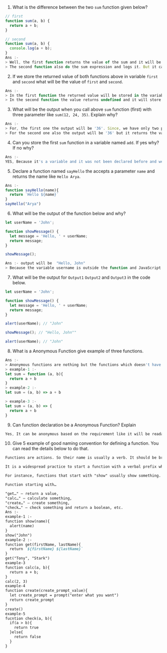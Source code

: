 1. What is the difference between the two `sum` function given below?

```js
// first
function sum(a, b) {
  return a + b;
}

// second
function sum(a, b) {
  console.log(a + b);
}
Ans :- 
> Well, the first function returns the value of the sum and it will be stored. But we are not calling the function so it wil show undefined
> The second function also do the sum expression and logs it. But it can't returns or stores the value in it. So, it will returns 'undefined'
```

2. If we store the returned value of both functions above in variable `first` and `second` what will be the value of `first` and `second`.
``` js
Ans :-
> In the first function the returned value will be stored in the variable 
> In the second function the value returns undefined and it will store it in the second variable called second.

```

3. What will be the output when you call above `sum` function (first) with three parameter like `sum(12, 24, 35)`. Explain why?
```js
Ans :-
> For, the first one the output will be '36'. Since, we have only two parameters and three arguments it will returns the first two arguments sum.
> For the second one also the output will be '36' but it returns the value undefined due to not returning the function duw to 2 parameters the JavaScript understands that it will take only 2 arguments and 3rd one will be ignored.
```

4. Can you store the first `sum` function in a variable named `add`. If yes why? If no why?
```js
Ans :-
YES, Because it's a variable and it was not been declared before and we can store it.
```

5. Declare a function named `sayHello` the accepts a parameter `name` and returns the name like `Hello Arya`.
```js
Ans :-
function sayHello(name){
  return `Hello ${name}`
}
sayHello("Arya")
```

6. What will be the output of the function below and why?

```js
let userName = 'John';

function showMessage() {
  let message = 'Hello, ' + userName;
  return message;
}

showMessage();

Ans :- output will be  "Hello, John"
> Because the variable username is outside the function and JavaScript finds the variable which we have given outside either inside and it returns the output
```

7. What will be the output for `Output1` `Output2` and `Output3` in the code below.

```js
let userName = 'John';

function showMessage() {
  let message = 'Hello, ' + userName;
  return message;
}

alert(userName); // "John"

showMessage(); // "Hello, John""

alert(userName); // "John"
```

8. What is a Anonymous Function give example of three functions.
```js
Ans :- 
> Anonymous functions are nothing but the functions which doesn't have the name of the function. Such as arrow functions also
> example-1 :- 
let sum = function (a, b){
  return a + b
}
> example-2 :-
let sum = (a, b) => a + b

> example-3 :- 
let sum = (a, b) => {
  return a + b
}
```

9. Can function declaration be a Anonymous Function? Explain
```js
Yes, It can be anonymous based on the requirement like it will be readable and the code decreases due to it and it is easy to write. 
```

10. Give 5 example of good naming convention for defining a function. You can read the details below to do that.

```md
Functions are actions. So their name is usually a verb. It should be brief, as accurate as possible and describe what the function does, so that someone reading the code gets an indication of what the function does.

It is a widespread practice to start a function with a verbal prefix which vaguely describes the action. There must be an agreement within the team on the meaning of the prefixes.

For instance, functions that start with "show" usually show something.

Function starting with…

"get…" – return a value,
"calc…" – calculate something,
"create…" – create something,
"check…" – check something and return a boolean, etc.
Ans :- 
example-1 :- 
function show(name){
  alert(name)
}
show("John")
example-2 :-
function get(firstName, lastName){
  return `${firstName} ${lastName}`
}
get("Tony", "Stark")
example-3
function calc(a, b){
  return a + b;
}
calc(2, 3)
example-4
function create(create_prompt_value){
  let create_prompt = prompt("enter what you want")
  return create_prompt
}
create()
example-5
fucntion check(a, b){
  if(a > b){
    return true
  }else{
    return false
  }
}
```
